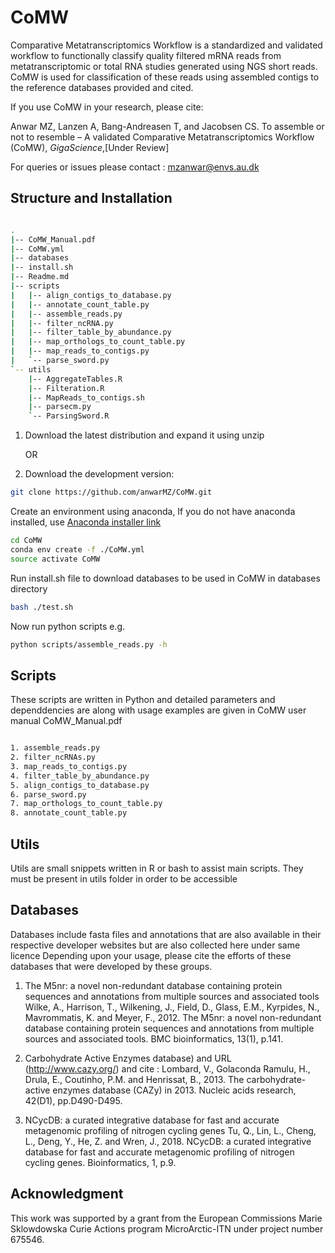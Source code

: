 # CoMW

Comparative Metatranscriptomics Workflow is a standardized and validated workflow to functionally classify quality filtered mRNA reads from metatranscriptomic or total RNA studies generated using NGS short reads. CoMW is used for classification of these reads using assembled contigs to the reference databases provided and cited. 

If you use CoMW in your research, please cite:

Anwar MZ, Lanzen A, Bang-Andreasen T, and Jacobsen CS. To assemble or not to resemble – A validated Comparative Metatranscriptomics Workflow (CoMW), _GigaScience_,[Under Review]


For queries or issues please contact : mzanwar@envs.au.dk

## Structure and Installation

```bash

.
|-- CoMW_Manual.pdf
|-- CoMW.yml
|-- databases
|-- install.sh
|-- Readme.md
|-- scripts
|   |-- align_contigs_to_database.py
|   |-- annotate_count_table.py
|   |-- assemble_reads.py
|   |-- filter_ncRNA.py
|   |-- filter_table_by_abundance.py
|   |-- map_orthologs_to_count_table.py
|   |-- map_reads_to_contigs.py
|   `-- parse_sword.py
`-- utils
    |-- AggregateTables.R
    |-- Filteration.R
    |-- MapReads_to_contigs.sh
    |-- parsecm.py
    `-- ParsingSword.R
```

1. Download the latest distribution and expand it using unzip

	OR 

2. Download the development version:

```bash
git clone https://github.com/anwarMZ/CoMW.git
```

Create an environment using anaconda, If you do not have anaconda installed, use [Anaconda installer link](https://docs.anaconda.com/anaconda/install/linux/)

```bash
cd CoMW
conda env create -f ./CoMW.yml
source activate CoMW
```
Run install.sh file to download databases to be used in CoMW in databases directory
```bash
bash ./test.sh
```

Now run python scripts e.g.
```bash
python scripts/assemble_reads.py -h 
```


## Scripts

These scripts are written in Python and detailed parameters and dependdencies are along with usage examples are given in CoMW user manual CoMW_Manual.pdf

```bash

1. assemble_reads.py
2. filter_ncRNAs.py
3. map_reads_to_contigs.py
4. filter_table_by_abundance.py
5. align_contigs_to_database.py
6. parse_sword.py
7. map_orthologs_to_count_table.py
8. annotate_count_table.py

```

## Utils

Utils are small snippets written in R or bash to assist main scripts.
They must be present in utils folder in order to be accessible


## Databases 

Databases include fasta files and annotations that are also available in their respective developer websites but are also collected here under same licence Depending upon your usage, please cite the efforts of these databases that were developed by these groups.

1. The M5nr: a novel non-redundant database containing protein sequences and annotations from multiple sources and associated tools
Wilke, A., Harrison, T., Wilkening, J., Field, D., Glass, E.M., Kyrpides, N., Mavrommatis, K. and Meyer, F., 2012. The M5nr: a novel non-redundant database containing protein sequences and annotations from multiple sources and associated tools. BMC bioinformatics, 13(1), p.141.


2. Carbohydrate Active Enzymes database) and URL (http://www.cazy.org/) and cite :
Lombard, V., Golaconda Ramulu, H., Drula, E., Coutinho, P.M. and Henrissat, B., 2013. The carbohydrate-active enzymes database (CAZy) in 2013. Nucleic acids research, 42(D1), pp.D490-D495. 


3. NCycDB: a curated integrative database for fast and accurate metagenomic profiling of nitrogen cycling genes
Tu, Q., Lin, L., Cheng, L., Deng, Y., He, Z. and Wren, J., 2018. NCycDB: a curated integrative database for fast and accurate metagenomic profiling of nitrogen cycling genes. Bioinformatics, 1, p.9.


## Acknowledgment

This work was supported by a grant from the European Commissions Marie Sklowdowska Curie Actions program MicroArctic-ITN under project number 675546.
